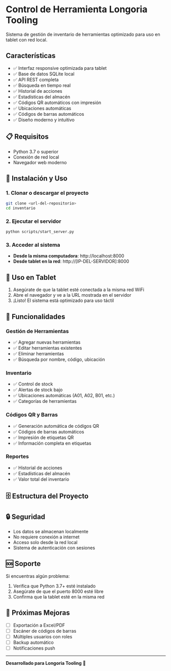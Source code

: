 # Control de Herramienta Longoria Tooling

Sistema de gestión de inventario de herramientas optimizado para uso en tablet con red local.

## Características

- ✅ Interfaz responsive optimizada para tablet
- ✅ Base de datos SQLite local
- ✅ API REST completa
- ✅ Búsqueda en tiempo real
- ✅ Historial de acciones
- ✅ Estadísticas del almacén
- ✅ Códigos QR automáticos con impresión
- ✅ Ubicaciones automáticas
- ✅ Códigos de barras automáticos
- ✅ Diseño moderno y intuitivo

## 📋 Requisitos

- Python 3.7 o superior
- Conexión de red local
- Navegador web moderno

## 🚀 Instalación y Uso

### 1. Clonar o descargar el proyecto
```bash
git clone <url-del-repositorio>
cd inventario
```

### 2. Ejecutar el servidor
```bash
python scripts/start_server.py
```

### 3. Acceder al sistema
- **Desde la misma computadora**: http://localhost:8000
- **Desde tablet en la red**: http://[IP-DEL-SERVIDOR]:8000

## 📱 Uso en Tablet

1. Asegúrate de que la tablet esté conectada a la misma red WiFi
2. Abre el navegador y ve a la URL mostrada en el servidor
3. ¡Listo! El sistema está optimizado para uso táctil

## 🔧 Funcionalidades

### Gestión de Herramientas
- ✅ Agregar nuevas herramientas
- ✅ Editar herramientas existentes
- ✅ Eliminar herramientas
- ✅ Búsqueda por nombre, código, ubicación

### Inventario
- ✅ Control de stock
- ✅ Alertas de stock bajo
- ✅ Ubicaciones automáticas (A01, A02, B01, etc.)
- ✅ Categorías de herramientas

### Códigos QR y Barras
- ✅ Generación automática de códigos QR
- ✅ Códigos de barras automáticos
- ✅ Impresión de etiquetas QR
- ✅ Información completa en etiquetas

### Reportes
- ✅ Historial de acciones
- ✅ Estadísticas del almacén
- ✅ Valor total del inventario

## 🗄️ Estructura del Proyecto 

## 🔒 Seguridad

- Los datos se almacenan localmente
- No requiere conexión a internet
- Acceso solo desde la red local
- Sistema de autenticación con sesiones

## 🆘 Soporte

Si encuentras algún problema:

1. Verifica que Python 3.7+ esté instalado
2. Asegúrate de que el puerto 8000 esté libre
3. Confirma que la tablet esté en la misma red

## 🔮 Próximas Mejoras

- [ ] Exportación a Excel/PDF
- [ ] Escáner de códigos de barras
- [ ] Múltiples usuarios con roles
- [ ] Backup automático
- [ ] Notificaciones push

---

**Desarrollado para Longoria Tooling** 🔧 